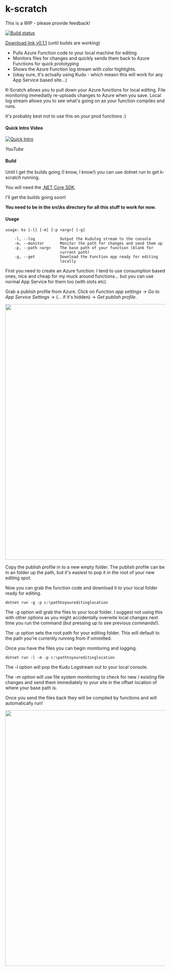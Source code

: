 # k-scratch

This is a WIP - please provide feedback!

[![Build status](https://ci.appveyor.com/api/projects/status/3e3bkjyc7ia4gy59/branch/master?svg=true)](https://ci.appveyor.com/project/jakkaj/k-scratch/branch/master)

[Download link v0.1.1](https://xammelbs.blob.core.windows.net/downloads/ks_win10x64_v011.zip) (until builds are working)

 - Pulls Azure Function code to your local machine for editing
 - Monitors files for changes and quickly sends them back to Azure Functions for quick prototyping
 - Shows the Azure Function log stream with *color* highlights. 
 - (okay sure, it's actually using Kudu - which measn this will work for any App Service based site...)


K-Scratch allows you to pull down your Azure functions for local editing. File monitoring immediatly re-uploads changes to Azure when you save. Local log stream allows you to see what's going on as your function compiles and runs. 

It's probably best not to use this on your prod functions :)

#### Quick Intro Video
[![Quick Intro](http://img.youtube.com/vi/J6y_K6dUhSQ/0.jpg)](http://www.youtube.com/watch?v=J6y_K6dUhSQ "Quick Intro")

*YouTube*

#### Build

Until I get the builds going (I know, I know!) you can use dotnet run to get k-scratch running. 

You will need the [.NET Core SDK](https://www.microsoft.com/net/core/#windowsvs2017). 

I'll get the builds going soon!

**You need to be in the src\ks directory for all this stuff to work for now.**

#### Usage

```
usage: ks [-l] [-m] [-p <arg>] [-g]

    -l, --log           Output the Kudulog stream to the console
    -m, --monitor       Monitor the path for changes and send them up
    -p, --path <arg>    The base path of your function (blank for
                        current path)
    -g, --get           Download the Function app ready for editing
                        locally
```

First you need to create an Azure function. I tend to use consumption based ones, nice and cheap for my muck around functions... but you can use normal App Service for them too (with slots etc). 

Grab a publish profile from Azure. Click on *Function app settings* -> *Go to App Service Settings* -> (... if it's hidden) -> *Get publish profile*. 

<image src="https://cloud.githubusercontent.com/assets/5225782/23344608/ac7c44d4-fcd3-11e6-90f2-0291a31f1522.gif" width="800px"/>

Copy the publish profile in to a new empty folder. The publish profile can be in an folder up the path, but it's easiest to pop it in the root of your new editing spot. 

Now you can grab the function code and download it to your local folder ready for editing. 

```
dotnet run -g -p c:\pathtoyoureditinglocation
```

The *-g* option will grab the files to your local folder. I suggest not using this with other options as you might accidentally overwite local changes next time you run the command (but pressing up to see previous commands!).

The *-p* option sets the root path for your editing folder. This will default to the path you're currently running from if ommitted. 

Once you have the files you can begin monitoring and logging. 

```
dotnet run -l -m -p c:\pathtoyoureditinglocation
```

The *-l* option will pop the Kudu Logstream out to your local console. 

The *-m* option will use file system monitoring to check for new / existing file changes and send them immediately to your site in the offset location of where your base path is.

Once you send the files back they will be compiled by functions and will automatically run!

<img src="https://cloud.githubusercontent.com/assets/5225782/23344942/7b6a1f28-fcd9-11e6-8cdc-5ca5df20db37.gif" width="800px"/>
